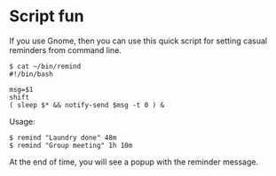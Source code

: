 Script fun
===
If you use Gnome, then you can use this quick script for setting casual reminders from command line.  

    $ cat ~/bin/remind  
    #!/bin/bash  
      
    msg=$1  
    shift  
    ( sleep $* && notify-send $msg -t 0 ) &  
    

Usage:  

    $ remind "Laundry done" 48m  
    $ remind "Group meeting" 1h 10m  
    

At the end of time, you will see a popup with the reminder message.

